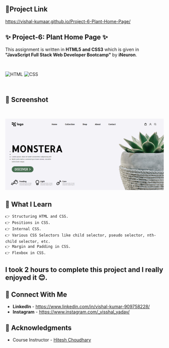 ## 🔗Project Link
https://vishal-kumaar.github.io/Project-6-Plant-Home-Page/

## ✨ Project-6: Plant Home Page ✨

This assignment is written in **HTML5 and CSS3** which is given in **"JavaScript Full Stack Web Developer Bootcamp"** by **iNeuron**.

<br>

![HTML](https://img.shields.io/badge/html5%20-%23E34F26.svg?&style=for-the-badge&logo=html5&logoColor=white) ![CSS](https://img.shields.io/badge/css3%20-%231572B6.svg?&style=for-the-badge&logo=css3&logoColor=white)

<br>

## 📌 Screenshot

<br>

![Screenshot](./screenshot/1.png "Template Screenshot")


## 📌 What I Learn
    👉 Structuring HTML and CSS.
    👉 Positions in CSS.
    👉 Internal CSS.
    👉 Various CSS Selectors like child selector, pseudo selector, nth-child selector, etc.
    👉 Margin and Padding in CSS.
    👉 Flexbox in CSS.

## I took 2 hours to complete this project and I really enjoyed it 😊.

## 💬 Connect With Me

- **LinkedIn** - https://www.linkedin.com/in/vishal-kumar-909758228/
- **Instagram** - https://www.instagram.com/_visshal_yadav/

## 📌 Acknowledgments

- Course Instructor - [Hitesh Choudhary](https://github.com/hiteshchoudhary)
